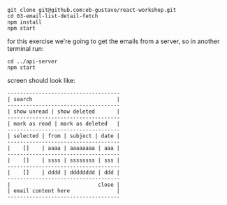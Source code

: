 ```
git clone git@github.com:eb-gustavo/react-workshop.git
cd 03-email-list-detail-fetch
npm install
npm start
```

for this exercise we're going to get the emails from a server, so in another terminal run:
```
cd ../api-server
npm start
```

screen should look like:
```
------------------------------------
| search                           |
------------------------------------
| show unread | show deleted       |
------------------------------------
| mark as read | mark as deleted   |
------------------------------------
| selected | from | subject | date |
------------------------------------
|    []    | aaaa | aaaaaaaa | aaa |
------------------------------------
|    []    | ssss | ssssssss | sss |
------------------------------------
|    []    | dddd | dddddddd | ddd |
------------------------------------
|                            close |
| email content here               |
------------------------------------
```
